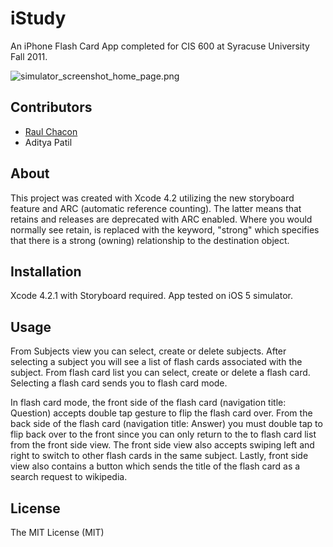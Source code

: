 iStudy
=====================
An iPhone Flash Card App completed for CIS 600 at Syracuse University Fall 2011.

![simulator_screenshot_home_page.png](https://github.com/raulchacon/iPhone-Flash-Card-App/raw/master/simulator_screenshot_home_page.png "iStudy")

Contributors
----------------------

+ [Raul Chacon](http://github.com/raulchacon)
+ Aditya Patil

About
----------------------
This project was created with Xcode 4.2  utilizing the new storyboard feature and ARC (automatic reference counting). The latter means that retains and releases are deprecated with ARC enabled. Where you would normally see retain, is replaced with the keyword, "strong" which specifies that there is a strong (owning) relationship to the destination object.

Installation
----------------------
Xcode 4.2.1 with Storyboard required. App tested on iOS 5 simulator.

Usage
----------------------
From Subjects view you can select, create or delete subjects. After selecting a subject you will see a list of flash cards associated with the subject. From flash card list you can select, create or delete a flash card. Selecting a flash card sends you to flash card mode. 

In flash card mode, the front side of the flash card (navigation title: Question) accepts double tap gesture to flip the flash card over. From the back side of the flash card (navigation title: Answer) you must double tap to flip back over to the front since you can only return to the to flash card list from the front side view. The front side view also accepts swiping left and right to switch to other flash cards in the same subject. Lastly, front side view also contains a button which sends the title of the flash card as a search request to wikipedia.

License
-----------------------
The MIT License (MIT)
